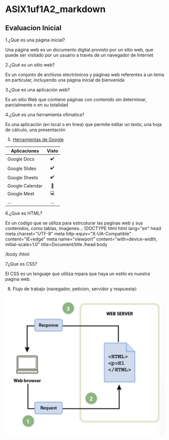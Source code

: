 # ASIX1uf1A2_markdown
## Evaluacion Inicial
1.¿Qué es una pàgina inicial?

Una página web es un documento digital provisto por un sitio web, que puede ser visitado por un usuario a través de un navegador de Internet

2.¿Qué es un sitio web?

Es un conjunto de archivos electrónicos y páginas web referentes a un tema en particular, incluyendo una página inicial de bienvenida 

3.¿Que es una aplicación web?

Es un sitio Web que contiene páginas con contenido sin determinar, parcialmente o en su totalidad

4.¿Qué es una herramienta ofimatica?

Es una aplicación (en local o en linea) que permite editar un texto, una hoja de cálculo, una
presentación

5. [Herramientas de Google](https://www.google.com/intl/es-419/chrome/browser-tools/)

|Aplicaciones|Visto|
|--------------|:--------:|
|Google Docs| ✔️|
|Google Slides|✔️|
|Google Sheets|✔️|
|Google Calendar|📅|
|Google Meet|💻|
|...|...|

6.¿Que es HTML?

Es un codigo que se utiliza para estrcuturar las paginas web y sus contenidos, como tablas, imagenes...
!DOCTYPE html
html lang="en"
head
meta charset="UTF-8"
   meta http-equiv="X-UA-Compatible" content="IE=edge"
   meta name="viewport" content="with=device-width, initial-scale=1.0"
   title>Document/title
/head
body


/body
/html

7¿Que es CSS?

El CSS es un lenguaje que utiliza mpara que haya un estilo es nuestra pagina web.

8. Flujo de trabajo (navegador, peticion, servidor y respuesta):

![Esta es una foto del flujo de trabajo](https://github.com/alexka9/ASIX1uf1A2_markdown/blob/main/teoriamarkdown.png)


